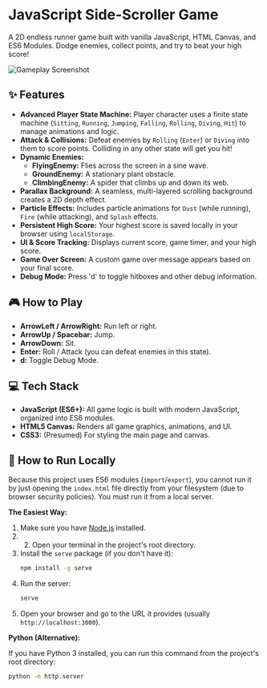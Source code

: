 # JavaScript Side-Scroller Game

A 2D endless runner game built with vanilla JavaScript, HTML Canvas, and ES6 Modules. Dodge enemies, collect points, and try to beat your high score!

![Gameplay Screenshot](./resoures/gameplay.png)

## ✨ Features

* **Advanced Player State Machine:** Player character uses a finite state machine (`Sitting`, `Running`, `Jumping`, `Falling`, `Rolling`, `Diving`, `Hit`) to manage animations and logic.
* **Attack & Collisions:** Defeat enemies by `Rolling` (`Enter`) or `Diving` into them to score points. Colliding in any other state will get you hit!
* **Dynamic Enemies:**
    * **FlyingEnemy:** Flies across the screen in a sine wave.
    * **GroundEnemy:** A stationary plant obstacle.
    * **ClimbingEnemy:** A spider that climbs up and down its web.
* **Parallax Background:** A seamless, multi-layered scrolling background creates a 2D depth effect.
* **Particle Effects:** Includes particle animations for `Dust` (while running), `Fire` (while attacking), and `Splash` effects.
* **Persistent High Score:** Your highest score is saved locally in your browser using `localStorage`.
* **UI & Score Tracking:** Displays current score, game timer, and your high score.
* **Game Over Screen:** A custom game over message appears based on your final score.
* **Debug Mode:** Press 'd' to toggle hitboxes and other debug information.

## 🎮 How to Play

* **ArrowLeft / ArrowRight:** Run left or right.
* **ArrowUp / Spacebar:** Jump.
* **ArrowDown:** Sit.
* **Enter:** Roll / Attack (you can defeat enemies in this state).
* **d:** Toggle Debug Mode.

## 💻 Tech Stack

* **JavaScript (ES6+):** All game logic is built with modern JavaScript, organized into ES6 modules.
* **HTML5 Canvas:** Renders all game graphics, animations, and UI.
* **CSS3:** (Presumed) For styling the main page and canvas.

## 🚀 How to Run Locally

Because this project uses ES6 modules (`import`/`export`), you cannot run it by just opening the `index.html` file directly from your filesystem (due to browser security policies). You must run it from a local server.

**The Easiest Way:**

1.  Make sure you have [Node.js](https://nodejs.org/) installed.
2.  2.  Open your terminal in the project's root directory.
3.  Install the `serve` package (if you don't have it):
    ```sh
    npm install -g serve
    ```
4.  Run the server:
    ```sh
    serve
    ```
5.  Open your browser and go to the URL it provides (usually `http://localhost:3000`).

**Python (Alternative):**

If you have Python 3 installed, you can run this command from the project's root directory:

```sh
python -m http.server
